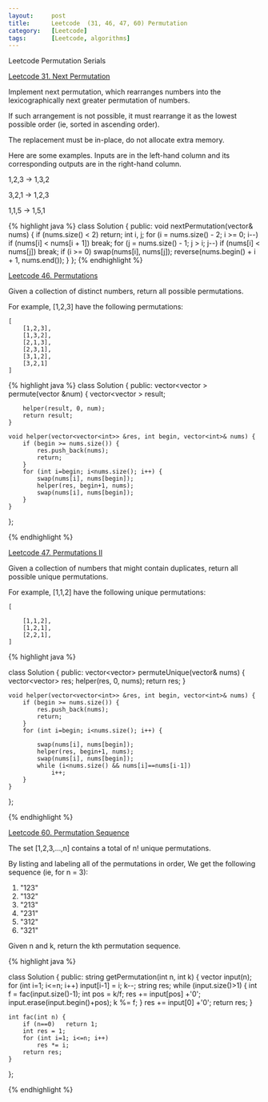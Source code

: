 ```yaml
---
layout:     post
title:      Leetcode  (31, 46, 47, 60) Permutation
category:   [Leetcode] 
tags:		[Leetcode, algorithms]
---
```

Leetcode Permutation Serials

[Leetcode 31. Next Permutation](https://leetcode.com/problems/next-permutation)

Implement next permutation, which rearranges numbers into the lexicographically next greater permutation of numbers.

If such arrangement is not possible, it must rearrange it as the lowest possible order (ie, sorted in ascending order).

The replacement must be in-place, do not allocate extra memory.

Here are some examples. Inputs are in the left-hand column and its corresponding outputs are in the right-hand column.

1,2,3 → 1,3,2

3,2,1 → 1,2,3

1,1,5 → 1,5,1


{% highlight java %}
class Solution {
public:
    void nextPermutation(vector<int>& nums) {
        if (nums.size() < 2)
            return;
        int i, j;
        for (i = nums.size() - 2; i >= 0; i--)
            if (nums[i] < nums[i + 1])
                break;
        for (j = nums.size() - 1; j > i; j--)
            if (nums[i] < nums[j])
                break;
        if (i >= 0)
            swap(nums[i], nums[j]);
        reverse(nums.begin() + i + 1, nums.end());
    }
};
{% endhighlight %}

[Leetcode 46. Permutations](https://leetcode.com/problems/permutations/)

Given a collection of distinct numbers, return all possible permutations.

For example, [1,2,3] have the following permutations:

    [
        [1,2,3],
        [1,3,2],
        [2,1,3],
        [2,3,1],
        [3,1,2],
        [3,2,1]
    ]

{% highlight java %}
class Solution {
public:
    vector<vector<int> > permute(vector<int> &num) {
        vector<vector<int> > result;
        
        helper(result, 0, num);
        return result;
    }
    
    void helper(vector<vector<int>> &res, int begin, vector<int>& nums) {
        if (begin >= nums.size()) {
            res.push_back(nums);
            return;
        }
        for (int i=begin; i<nums.size(); i++) {
            swap(nums[i], nums[begin]);
            helper(res, begin+1, nums);
            swap(nums[i], nums[begin]);
        }
    }
};

{% endhighlight %}

[Leetcode 47. Permutations II](https://leetcode.com/problems/permutations-ii/)

Given a collection of numbers that might contain duplicates, return all possible unique permutations.

For example, [1,1,2] have the following unique permutations:

    [
        
        [1,1,2],
        [1,2,1],
        [2,2,1],
    ]

{% highlight java %}    

class Solution {
public:
    vector<vector<int>> permuteUnique(vector<int>& nums) {
        vector<vector<int>> res;
        helper(res, 0, nums);
        return res;
    }
    
    void helper(vector<vector<int>> &res, int begin, vector<int>& nums) {
        if (begin >= nums.size()) {
            res.push_back(nums);
            return;
        }
        for (int i=begin; i<nums.size(); i++) {
            
            swap(nums[i], nums[begin]);
            helper(res, begin+1, nums);
            swap(nums[i], nums[begin]);
            while (i<nums.size() && nums[i]==nums[i-1])
                i++;
        }
    }
};

{% endhighlight %}

[Leetcode 60. Permutation Sequence](https://leetcode.com/problems/permutation-sequence/)

The set [1,2,3,…,n] contains a total of n! unique permutations.

By listing and labeling all of the permutations in order, We get the following sequence (ie, for n = 3):

1. "123"
2. "132"
3. "213"
4. "231"
5. "312"
6. "321"

Given n and k, return the kth permutation sequence.

{% highlight java %}

class Solution {
public:
    string getPermutation(int n, int k) {
        vector<int> input(n);
        for (int i=1; i<=n; i++)
            input[i-1] = i;
        k--;
        string res;
        while (input.size()>1) {
            int f = fac(input.size()-1);
            int pos = k/f;
            res += input[pos] +'0';
            input.erase(input.begin()+pos);
            k %= f;
        }
        res += input[0] +'0';
        return res;
    }
    
    int fac(int n) {
        if (n==0)   return 1;
        int res = 1;
        for (int i=1; i<=n; i++)
            res *= i;
        return res;
    }
};

{% endhighlight %}